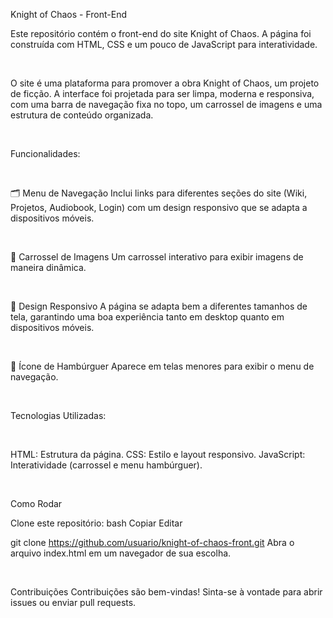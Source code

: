 Knight of Chaos - Front-End
<br>

Este repositório contém o front-end do site Knight of Chaos. A página foi construída com HTML, CSS e um pouco de JavaScript para interatividade.

<br>

O site é uma plataforma para promover a obra Knight of Chaos, um projeto de ficção. A interface foi projetada para ser limpa, moderna e responsiva, com uma barra de navegação fixa no topo, um carrossel de imagens e uma estrutura de conteúdo organizada.

<br>

Funcionalidades:

<br>

🗂️ Menu de Navegação
Inclui links para diferentes seções do site (Wiki, Projetos, Audiobook, Login) com um design responsivo que se adapta a dispositivos móveis.

<br>

🎠 Carrossel de Imagens
Um carrossel interativo para exibir imagens de maneira dinâmica.

<br>

📱 Design Responsivo
A página se adapta bem a diferentes tamanhos de tela, garantindo uma boa experiência tanto em desktop quanto em dispositivos móveis.

<br>

🍔 Ícone de Hambúrguer
Aparece em telas menores para exibir o menu de navegação.

<br>

Tecnologias Utilizadas:

<br>

HTML: Estrutura da página.
CSS: Estilo e layout responsivo.
JavaScript: Interatividade (carrossel e menu hambúrguer).

<br>

Como Rodar

Clone este repositório:
bash
Copiar
Editar

git clone https://github.com/usuario/knight-of-chaos-front.git
Abra o arquivo index.html em um navegador de sua escolha.

<br>

Contribuições
Contribuições são bem-vindas! Sinta-se à vontade para abrir issues ou enviar pull requests.


